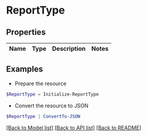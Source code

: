 # ReportType
## Properties

Name | Type | Description | Notes
------------ | ------------- | ------------- | -------------

## Examples

- Prepare the resource
```powershell
$ReportType = Initialize-ReportType 
```

- Convert the resource to JSON
```powershell
$ReportType | ConvertTo-JSON
```

[[Back to Model list]](../README.md#documentation-for-models) [[Back to API list]](../README.md#documentation-for-api-endpoints) [[Back to README]](../README.md)

